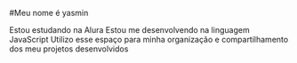 #Meu nome é yasmin

Estou estudando na Alura
Estou me desenvolvendo na linguagem JavaScript
Utilizo esse espaço para minha organização e compartilhamento dos meu projetos desenvolvidos
